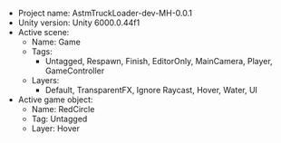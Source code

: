 <!-- UNITY CODE ASSIST INSTRUCTIONS START -->
- Project name: AstmTruckLoader-dev-MH-0.0.1
- Unity version: Unity 6000.0.44f1
- Active scene:
  - Name: Game
  - Tags:
    - Untagged, Respawn, Finish, EditorOnly, MainCamera, Player, GameController
  - Layers:
    - Default, TransparentFX, Ignore Raycast, Hover, Water, UI
- Active game object:
  - Name: RedCircle
  - Tag: Untagged
  - Layer: Hover
<!-- UNITY CODE ASSIST INSTRUCTIONS END -->